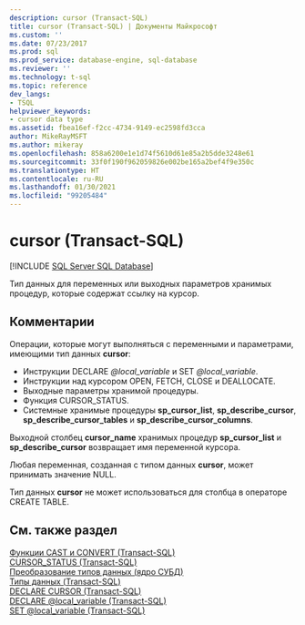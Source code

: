 ```yaml
---
description: cursor (Transact-SQL)
title: cursor (Transact-SQL) | Документы Майкрософт
ms.custom: ''
ms.date: 07/23/2017
ms.prod: sql
ms.prod_service: database-engine, sql-database
ms.reviewer: ''
ms.technology: t-sql
ms.topic: reference
dev_langs:
- TSQL
helpviewer_keywords:
- cursor data type
ms.assetid: fbea16ef-f2cc-4734-9149-ec2598fd3cca
author: MikeRayMSFT
ms.author: mikeray
ms.openlocfilehash: 858a6200e1e1d74f5610d61e85a2b5dde3248e61
ms.sourcegitcommit: 33f0f190f962059826e002be165a2bef4f9e350c
ms.translationtype: HT
ms.contentlocale: ru-RU
ms.lasthandoff: 01/30/2021
ms.locfileid: "99205484"
---
```

# <a name="cursor-transact-sql"></a>cursor (Transact-SQL)
[!INCLUDE [SQL Server SQL Database](../../includes/applies-to-version/sql-asdb.md)]

Тип данных для переменных или выходных параметров хранимых процедур, которые содержат ссылку на курсор.
  
## <a name="remarks"></a>Комментарии  
Операции, которые могут выполняться с переменными и параметрами, имеющими тип данных **cursor**:
-   Инструкции DECLARE *\@local_variable* и SET *\@local_variable*.  
-   Инструкции над курсором OPEN, FETCH, CLOSE и DEALLOCATE.  
-   Выходные параметры хранимой процедуры.  
-   Функция CURSOR_STATUS.  
-   Системные хранимые процедуры **sp_cursor_list**, **sp_describe_cursor**, **sp_describe_cursor_tables** и **sp_describe_cursor_columns**.  
  
Выходной столбец **cursor_name** хранимых процедур **sp_cursor_list** и **sp_describe_cursor** возвращает имя переменной курсора.
  
Любая переменная, созданная с типом данных **cursor**, может принимать значение NULL.
  
Тип данных **cursor** не может использоваться для столбца в операторе CREATE TABLE.
  
## <a name="see-also"></a>См. также раздел
[Функции CAST и CONVERT (Transact-SQL)](../../t-sql/functions/cast-and-convert-transact-sql.md)  
[CURSOR_STATUS (Transact-SQL)](../../t-sql/functions/cursor-status-transact-sql.md)  
[Преобразование типов данных (ядро СУБД)](../../t-sql/data-types/data-type-conversion-database-engine.md)  
[Типы данных (Transact-SQL)](../../t-sql/data-types/data-types-transact-sql.md)  
[DECLARE CURSOR (Transact-SQL)](../../t-sql/language-elements/declare-cursor-transact-sql.md)  
[DECLARE @local_variable &#40;Transact-SQL&#41;](../../t-sql/language-elements/declare-local-variable-transact-sql.md)  
[SET @local_variable &#40;Transact-SQL&#41;](../../t-sql/language-elements/set-local-variable-transact-sql.md)
  
  

